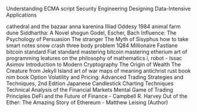 Understanding ECMA script
Security Engineering
Designing Data-Intensive Applications

cathedral and the bazaar
anna karenina
Illiad
Oddesy
1984 
animal farm
dune
Siddhartha: A Novel
shogun
Godel, Escher, Bach
Influence: The Psychology of Persuasion
The stranger
The Myth of Sisyphus
how to take smart notes
snow crash
three body problem
1Q84
Millionaire Fastlane
bitcoin standard
Fiat standard
mastering bitcoin
mastering etherium
art of programming
leatures on the philosophy of mathematics
i, robot - Issac Asimov
Introduction to Modern Cryptography
The Origin of Wealth
The Creature from Jekyll Island
art of war
maps of meaning
antichrist
rust book
nim book
Option Volatility and Pricing: Advanced Trading Strategies and Techniques, 2nd Edition 
Japanese Candlestick Charting Techniques
Technical Analysis of the Financial Markets
Mental Game of Trading
Principles
DeFi and the Future of Finance - Campbell R. Harvey
Out of the Ether: The Amazing Story of Ethereum -  Matthew Leising (Author)
